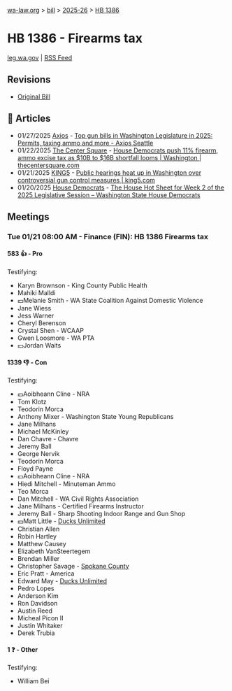 [wa-law.org](/) > [bill](/bill/) > [2025-26](/bill/2025-26/) > [HB 1386](/bill/2025-26/hb/1386/)

# HB 1386 - Firearms tax
[leg.wa.gov](https://app.leg.wa.gov/billsummary?BillNumber=1386&Year=2025&Initiative=false) | [RSS Feed](./rss.xml)

## Revisions
* [Original Bill](1/)

## 📰 Articles
* 01/27/2025 [Axios](/org/axios/) - [Top gun bills in Washington Legislature in 2025: Permits, taxing ammo and more - Axios Seattle](https://www.axios.com/local/seattle/2025/01/27/gun-permit-license-ammo-tax-washington-law-2025#:~:text=new%20tax)
* 01/22/2025 [The Center Square](/org/the_center_square/) - [House Democrats push 11% firearm, ammo excise tax as $10B to $16B shortfall looms | Washington | thecentersquare.com](https://www.thecentersquare.com/washington/article_fb243d82-d914-11ef-9e0d-07292cae466c.html#:~:text=House%20Bill%201386)
* 01/21/2025 [KING5](/org/king5/) - [Public hearings heat up in Washington over controversial gun control measures | king5.com](https://www.king5.com/article/news/local/gun-violence-survivors-gun-rights-advocates-washington-bill-proposals/281-4930edfc-010e-48d2-99fe-e86406a50714#:~:text=House%20Bill%201386)
* 01/20/2025 [House Democrats](/org/house_democrats/) - [The House Hot Sheet for Week 2 of the 2025 Legislative Session – Washington State House Democrats](https://housedemocrats.wa.gov/blog/2025/01/20/the-house-hot-sheet-for-week-2-of-the-2025-legislative-session/#:~:text=HB%201386)

## Meetings
### Tue 01/21 08:00 AM - Finance (FIN): HB 1386 Firearms tax
#### 583 👍 - Pro
Testifying:
* Karyn Brownson - King County Public Health
* Mahiki Malldi
* 💵Melanie Smith - WA State Coalition Against Domestic Violence
* Jane Wiess
* Jess Warner
* Cheryl Berenson
* Crystal Shen - WCAAP
* Gwen Loosmore - WA PTA
* 💵Jordan Waits

#### 1339 👎 - Con
Testifying:
* 💵Aoibheann Cline - NRA
* Tom Klotz
* Teodorin Morca
* Anthony Mixer - Washington State Young Republicans
* Jane Milhans
* Michael McKinley
* Dan Chavre - Chavre
* Jeremy Ball
* George Nervik
* Teodorin Morca
* Floyd Payne
* 💵Aoibheann Cline - NRA
* Hiedi Mitchell - Minuteman Ammo
* Teo Morca
* Dan Mitchell - WA Civil Rights Association
* Jane Milhans - Certified Firearms Instructor
* Jeremy Ball - Sharp Shooting Indoor Range and Gun Shop
* 💵Matt Little - [Ducks Unlimited](/org/ducks_unlimited/)
* Christian Allen
* Robin Hartley
* Matthew Causey
* Elizabeth VanSteertegem
* Brendan Miller
* Christopher Savage - [Spokane County](/org/spokane_county/)
* Eric Pratt - America
* Edward May - [Ducks Unlimited](/org/ducks_unlimited/)
* Pedro Lopes
* Anderson Kim
* Ron Davidson
* Austin Reed
* Micheal Picon II
* Justin Whitaker
* Derek Trubia

#### 1 ❓ - Other
Testifying:
* William Bei
